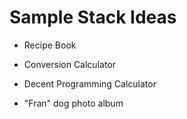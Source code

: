 Sample Stack Ideas
==================


* Recipe Book
* Conversion Calculator
* Decent Programming Calculator


* "Fran" dog photo album


